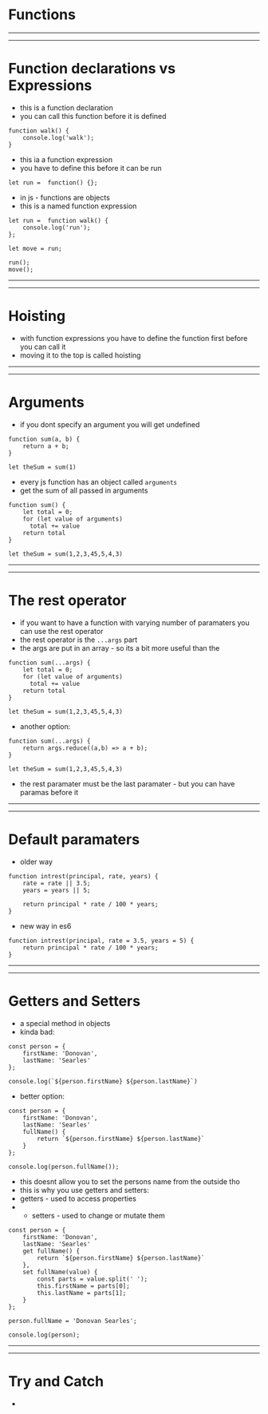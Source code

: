 # Functions
***
***
# Function declarations vs Expressions
* this is a function declaration
* you can call this function before it is defined
```
function walk() {
    console.log('walk');
}
```
* this ia a function expression
* you have to define this before it can be run
```
let run =  function() {};
```
* in js - functions are objects
* this is a named function expression
```
let run =  function walk() {
    console.log('run');
};

let move = run;

run();
move();
```

***
***
# Hoisting
* with function expressions you have to define the function first before you can call it 
* moving it to the top is called hoisting

***
***
# Arguments
* if you dont specify an argument you will get undefined
```
function sum(a, b) {
    return a + b;
}

let theSum = sum(1)
```
* every js function has an object called ```arguments```
* get the sum of all passed in arguments
```
function sum() {
    let total = 0;
    for (let value of arguments)
      total += value 
    return total 
}

let theSum = sum(1,2,3,45,5,4,3)
```

***
***
# The rest operator
* if you want to have a function with varying number of paramaters you can use the rest operator
* the rest operator is the ```...args``` part
* the args are put in an array - so its a bit more useful than the 
```
function sum(...args) {
    let total = 0;
    for (let value of arguments)
      total += value 
    return total 
}

let theSum = sum(1,2,3,45,5,4,3)
```
* another option:
```
function sum(...args) {
    return args.reduce((a,b) => a + b);
}

let theSum = sum(1,2,3,45,5,4,3)
```
* the rest paramater must be the last paramater  - but you can have paramas before it 

***
***
# Default paramaters
* older way 
```
function intrest(principal, rate, years) {
    rate = rate || 3.5;
    years = years || 5;

    return principal * rate / 100 * years;
}
```
* new way in es6
```
function intrest(principal, rate = 3.5, years = 5) {
    return principal * rate / 100 * years;
}
```

***
***
# Getters and Setters
* a special method in objects
* kinda bad:
```
const person = {
    firstName: 'Donovan',
    lastName: 'Searles'
};

console.log(`${person.firstName} ${person.lastName}`)
```
* better option:
```
const person = {
    firstName: 'Donovan',
    lastName: 'Searles'
    fullName() {
        return `${person.firstName} ${person.lastName}`
    }
};

console.log(person.fullName());
```
* this doesnt allow you to set the persons name from the outside tho
* this is why you use getters and setters:
* getters - used to access properties
* * setters - used to change or mutate them 
```
const person = {
    firstName: 'Donovan',
    lastName: 'Searles'
    get fullName() {
        return `${person.firstName} ${person.lastName}`
    },
    set fullName(value) {
        const parts = value.split(' ');
        this.firstName = parts[0];
        this.lastName = parts[1];
    }
};

person.fullName = 'Donovan Searles';

console.log(person);
```

***
***
# Try and Catch
* 